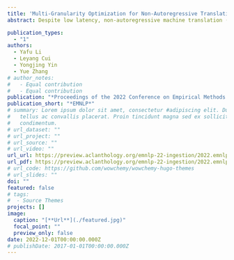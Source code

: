 ```yaml
---
title: 'Multi-Granularity Optimization for Non-Autoregressive Translation'
abstract: Despite low latency, non-autoregressive machine translation (NAT) suffers severe performance deterioration due to the naive independence assumption. This assumption is further strengthened by cross-entropy loss, which encourages a strict match between the hypothesis and the reference token by token. To alleviate this issue, we propose multi-granularity optimization for NAT, which collects model behaviours on translation segments of various granularities and integrates feedback for backpropagation. Experiments on four WMT benchmarks show that the proposed method significantly outperforms the baseline models trained with cross-entropy loss, and achieves the best performance on WMT’16 En⇔Ro and highly competitive results on WMT’14 En⇔De for fully non-autoregressive translation.

publication_types:
  - "1"
authors:
  - Yafu Li
  - Leyang Cui
  - Yongjing Yin
  - Yue Zhang
# author_notes:
#   - Equal contribution
#   - Equal contribution
publication: "*Proceedings of the 2022 Conference on Empirical Methods in Natural Language Processing*"
publication_short: "*EMNLP*"
# summary: Lorem ipsum dolor sit amet, consectetur #adipiscing elit. Duis posuere
#   tellus ac convallis placerat. Proin tincidunt magna sed ex sollicitudin
#   condimentum.
# url_dataset: ""
# url_project: ""
# url_source: ""
# url_video: ""
url_url: https://preview.aclanthology.org/emnlp-22-ingestion/2022.emnlp-main.339/
url_pdf: https://preview.aclanthology.org/emnlp-22-ingestion/2022.emnlp-main.339.pdf
# url_code: https://github.com/wowchemy/wowchemy-hugo-themes
# url_slides: ""
doi: ""
featured: false
# tags:
#  - Source Themes
projects: []
image:
  caption: "[**Url**](./featured.jpg)"
  focal_point: ""
  preview_only: false
date: 2022-12-01T00:00:00.000Z
# publishDate: 2017-01-01T00:00:00.000Z
---
```


